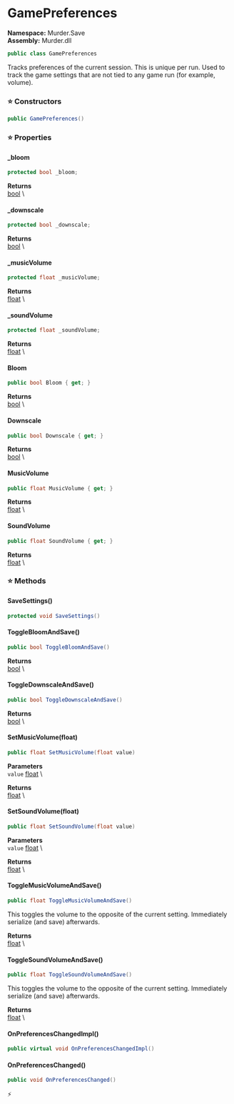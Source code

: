 # GamePreferences

**Namespace:** Murder.Save \
**Assembly:** Murder.dll

```csharp
public class GamePreferences
```

Tracks preferences of the current session. This is unique per run.
            Used to track the game settings that are not tied to any game run (for example, volume).

### ⭐ Constructors
```csharp
public GamePreferences()
```

### ⭐ Properties
#### _bloom
```csharp
protected bool _bloom;
```

**Returns** \
[bool](https://learn.microsoft.com/en-us/dotnet/api/System.Boolean?view=net-7.0) \
#### _downscale
```csharp
protected bool _downscale;
```

**Returns** \
[bool](https://learn.microsoft.com/en-us/dotnet/api/System.Boolean?view=net-7.0) \
#### _musicVolume
```csharp
protected float _musicVolume;
```

**Returns** \
[float](https://learn.microsoft.com/en-us/dotnet/api/System.Single?view=net-7.0) \
#### _soundVolume
```csharp
protected float _soundVolume;
```

**Returns** \
[float](https://learn.microsoft.com/en-us/dotnet/api/System.Single?view=net-7.0) \
#### Bloom
```csharp
public bool Bloom { get; }
```

**Returns** \
[bool](https://learn.microsoft.com/en-us/dotnet/api/System.Boolean?view=net-7.0) \
#### Downscale
```csharp
public bool Downscale { get; }
```

**Returns** \
[bool](https://learn.microsoft.com/en-us/dotnet/api/System.Boolean?view=net-7.0) \
#### MusicVolume
```csharp
public float MusicVolume { get; }
```

**Returns** \
[float](https://learn.microsoft.com/en-us/dotnet/api/System.Single?view=net-7.0) \
#### SoundVolume
```csharp
public float SoundVolume { get; }
```

**Returns** \
[float](https://learn.microsoft.com/en-us/dotnet/api/System.Single?view=net-7.0) \
### ⭐ Methods
#### SaveSettings()
```csharp
protected void SaveSettings()
```

#### ToggleBloomAndSave()
```csharp
public bool ToggleBloomAndSave()
```

**Returns** \
[bool](https://learn.microsoft.com/en-us/dotnet/api/System.Boolean?view=net-7.0) \

#### ToggleDownscaleAndSave()
```csharp
public bool ToggleDownscaleAndSave()
```

**Returns** \
[bool](https://learn.microsoft.com/en-us/dotnet/api/System.Boolean?view=net-7.0) \

#### SetMusicVolume(float)
```csharp
public float SetMusicVolume(float value)
```

**Parameters** \
`value` [float](https://learn.microsoft.com/en-us/dotnet/api/System.Single?view=net-7.0) \

**Returns** \
[float](https://learn.microsoft.com/en-us/dotnet/api/System.Single?view=net-7.0) \

#### SetSoundVolume(float)
```csharp
public float SetSoundVolume(float value)
```

**Parameters** \
`value` [float](https://learn.microsoft.com/en-us/dotnet/api/System.Single?view=net-7.0) \

**Returns** \
[float](https://learn.microsoft.com/en-us/dotnet/api/System.Single?view=net-7.0) \

#### ToggleMusicVolumeAndSave()
```csharp
public float ToggleMusicVolumeAndSave()
```

This toggles the volume to the opposite of the current setting.
            Immediately serialize (and save) afterwards.

**Returns** \
[float](https://learn.microsoft.com/en-us/dotnet/api/System.Single?view=net-7.0) \

#### ToggleSoundVolumeAndSave()
```csharp
public float ToggleSoundVolumeAndSave()
```

This toggles the volume to the opposite of the current setting.
            Immediately serialize (and save) afterwards.

**Returns** \
[float](https://learn.microsoft.com/en-us/dotnet/api/System.Single?view=net-7.0) \

#### OnPreferencesChangedImpl()
```csharp
public virtual void OnPreferencesChangedImpl()
```

#### OnPreferencesChanged()
```csharp
public void OnPreferencesChanged()
```



⚡